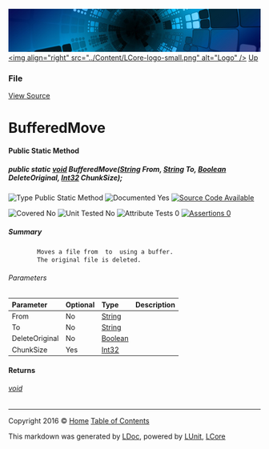 ![](../Content/LCore-banner-small.png "")
[&lt;img align=&quot;right&quot; src=&quot;../Content/LCore-logo-small.png&quot; alt=&quot;Logo&quot; /&gt;](../../README.md)
[Up](File.md)

### File
[View Source](../Extensions/Methods/L.cs)

# BufferedMove

#### Public Static Method

##### public static <a href="https://msdn.microsoft.com/en-us/library/system.void.aspx" alt="">void</a> BufferedMove(<a href="https://msdn.microsoft.com/en-us/library/system.string.aspx" alt="">String</a> From, <a href="https://msdn.microsoft.com/en-us/library/system.string.aspx" alt="">String</a> To, <a href="https://msdn.microsoft.com/en-us/library/system.boolean.aspx" alt="">Boolean</a> DeleteOriginal, <a href="https://msdn.microsoft.com/en-us/library/system.int32.aspx" alt="">Int32</a> ChunkSize);

![Type Public Static Method](http://b.repl.ca/v1/Type-Public%20Static%20Method-blue.png "")     ![Documented Yes](http://b.repl.ca/v1/Documented-Yes-brightgreen.png "") [![Source Code Available](http://b.repl.ca/v1/Source%20Code-Available-brightgreen.png "")](../Extensions/Methods/L.cs#L)

![Covered No](http://b.repl.ca/v1/Covered-No-red.png "") ![Unit Tested No](http://b.repl.ca/v1/Unit%20Tested-No-lightgrey.png "") ![Attribute Tests 0](http://b.repl.ca/v1/Attribute%20Tests-0-lightgrey.png "") [![Assertions 0](http://b.repl.ca/v1/Assertions-0-lightgrey.png "")](../Extensions/Methods/L.cs)

##### Summary

            Moves a file from  to  using a buffer.
            The original file is deleted.
            

###### Parameters

Parameter | Optional | Type | Description
:---  | :---  | :---  | :--- 
From | No | [String](https://msdn.microsoft.com/en-us/library/system.string.aspx) | 
To | No | [String](https://msdn.microsoft.com/en-us/library/system.string.aspx) | 
DeleteOriginal | No | [Boolean](https://msdn.microsoft.com/en-us/library/system.boolean.aspx) | 
ChunkSize | Yes | [Int32](https://msdn.microsoft.com/en-us/library/system.int32.aspx) | 


#### Returns

###### [void](https://msdn.microsoft.com/en-us/library/system.void.aspx)



---

Copyright 2016 &copy; [Home](../../README.md) [Table of Contents](../../TableOfContents.md)

This markdown was generated by [LDoc](https://github.com/CodeSingularity/LDoc), powered by [LUnit](https://github.com/CodeSingularity/LUnit), [LCore](https://github.com/CodeSingularity/LCore)
